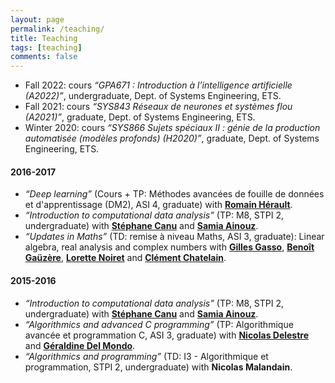 ```yaml
---
layout: page
permalink: /teaching/
title: Teaching
tags: [teaching]
comments: false
---
```


* Fall 2022: cours *“GPA671 : Introduction à l’intelligence artificielle (A2022)”*, undergraduate, Dept. of Systems Engineering, ETS.
* Fall 2021: cours *“SYS843 Réseaux de neurones et systèmes flou (A2021)”*, graduate, Dept. of Systems Engineering, ETS.
* Winter 2020: cours *“SYS866 Sujets spéciaux II : génie de la production automatisée (modèles profonds) (H2020)”*, graduate, Dept. of Systems Engineering, ETS.

#### 2016-2017
* *“Deep learning”* (Cours + TP: Méthodes avancées de fouille de données et d'apprentissage (DM2), ASI 4, graduate) with
[**Romain Hérault**](https://asi.insa-rouen.fr/enseignants/~rherault/pelican/).
* *“Introduction to computational data analysis”* (TP: M8, STPI 2, undergraduate)
  with [**Stéphane Canu**](http://asi.insa-rouen.fr/enseignants/~scanu/) and
[**Samia Ainouz**](http://pagesperso.litislab.fr/sainouz/).
* *“Updates in Maths”* (TD: remise à niveau Maths, ASI 3, graduate): Linear algebra,
real analysis and complex numbers with [**Gilles Gasso**](http://asi.insa-rouen.fr/enseignants/~gasso/),
[**Benoît Gaüzère**](http://pagesperso.litislab.fr/~bgauzere/#home),
[**Lorette Noiret**](http://lmi.insa-rouen.fr/membres/12-membres/collaborateurs-externes-associes/71-noiret.html) and
[**Clément Chatelain**](http://pagesperso.litislab.fr/cchatelain/).


#### 2015-2016
* *“Introduction to computational data analysis”* (TP: M8, STPI 2, undergraduate)
  with [**Stéphane Canu**](http://asi.insa-rouen.fr/enseignants/~scanu/)  and
[**Samia Ainouz**](http://pagesperso.litislab.fr/sainouz/).
* *“Algorithmics and advanced C programming”* (TP: Algorithmique avancée et
programmation C, ASI 3, graduate) with
[**Nicolas Delestre**](http://asi.insa-rouen.fr/enseignants/~delestre/) and
[**Géraldine Del Mondo**](https://sites.google.com/site/geraldinedelmondo/).
* *“Algorithmics and programming”* (TD: I3 - Algorithmique et programmation,
STPI 2, undergraduate) with **Nicolas Malandain**.
